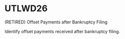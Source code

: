 # UTLWD26
(RETIRED) Offset Payments after Bankruptcy Filing

Identify offset payments received after bankruptcy filing.
